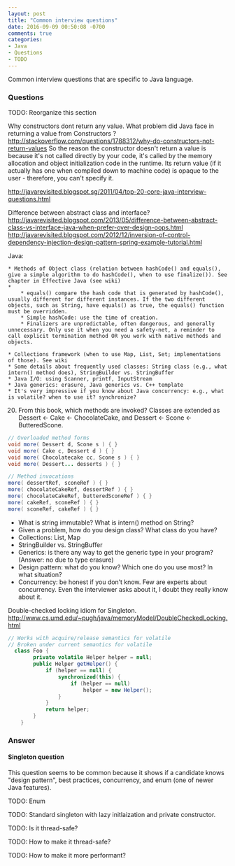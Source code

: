 ```yaml
---
layout: post
title: "Common interview questions"
date: 2016-09-09 00:50:08 -0700
comments: true
categories: 
- Java
- Questions
- TODO
---
```


Common interview questions that are specific to Java language.

<!--more-->

### Questions

TODO: Reorganize this section

Why constructors dont return any value. What problem did Java face in returning a value from Constructors ?
http://stackoverflow.com/questions/1788312/why-do-constructors-not-return-values 
So the reason the constructor doesn't return a value is because it's not called directly by your code, it's called by the memory allocation and object initialization code in the runtime. Its return value (if it actually has one when compiled down to machine code) is opaque to the user - therefore, you can't specify it.



http://javarevisited.blogspot.sg/2011/04/top-20-core-java-interview-questions.html


Difference between abstract class and interface?
http://javarevisited.blogspot.com/2013/05/difference-between-abstract-class-vs-interface-java-when-prefer-over-design-oops.html
http://javarevisited.blogspot.com/2012/12/inversion-of-control-dependency-injection-design-pattern-spring-example-tutorial.html 

Java:

	* Methods of Object class (relation between hashCode() and equals(), give a simple algorithm to do hashCode(), when to use finalize()). See chapter in Effective Java (see wiki)
	* 
		* equals() compare the hash code that is generated by hashCode(), usually different for different instances. If the two different objects, such as String, have equals() as true, the equals() function must be overridden.
		* Simple hashCode: use the time of creation.
		* Finalizers are unpredictable, often dangerous, and generally unnecessary. Only use it when you need a safety-net, a reminder to call explicit termination method OR you work with native methods and objects.

	* Collections framework (when to use Map, List, Set; implementations of those). See wiki
	* Some details about frequently used classes: String class (e.g., what intern() method does), StringBuilder vs. StringBuffer
	* Java I/O: using Scanner, printf, InputStream
	* Java generics: erasure, Java generics vs. C++ template
	* It's very impressive if you know about Java concurrency: e.g., what is volatile? when to use it? synchronize?


20) From this book, which methods are invoked? Classes are extended as Dessert <- Cake <- ChocolateCake, and Dessert <- Scone <- ButteredScone.

``` java
// Overloaded method forms
void more( Dessert d, Scone s ) { }
void more( Cake c, Dessert d ) { }
void more( Chocolatecake cc, Scone s ) { }
void more( Dessert... desserts ) { }

// Method invocations
more( dessertRef, sconeRef ) { }
more( chocolateCakeRef, dessertRef ) { }
more( chocolateCakeRef, butteredSconeRef ) { }
more( cakeRef, sconeRef ) { }
more( sconeRef, cakeRef ) { }
```

- What is string immutable? What is intern() method on String?
- Given a problem, how do you design class? What class do you have?
- Collections: List, Map
- StringBuilder vs. StringBuffer
- Generics: is there any way to get the generic type in your program? (Answer: no due to type erasure)
- Design pattern: what do you know? Which one do you use most? In what situation?
- Concurrency: be honest if you don’t know. Few are experts about concurrency. Even the interviewer asks about it, I doubt they really know about it.

Double-checked locking idiom for Singleton.
http://www.cs.umd.edu/~pugh/java/memoryModel/DoubleCheckedLocking.html

``` java Double-checked locking idiom
// Works with acquire/release semantics for volatile
// Broken under current semantics for volatile
  class Foo {
        private volatile Helper helper = null;
        public Helper getHelper() {
            if (helper == null) {
                synchronized(this) {
                    if (helper == null)
                        helper = new Helper();
                }
            }
            return helper;
        }
    }
```

### Answer

#### Singleton question

This question seems to be common because it shows if a candidate knows "design pattern", best practices, concurrency, and enum (one of newer Java features).

TODO: Enum

TODO: Standard singleton with lazy initlaization and private constructor.

TODO: Is it thread-safe?

TODO: How to make it thread-safe?

TODO: How to make it more performant?

